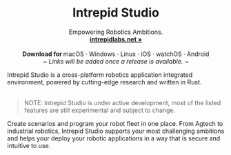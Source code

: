<p align="center">
  <a href="#">

  </a>
  <p align="center">

  </p>
  <h1 align="center"><b>Intrepid Studio</b></h1>
  <p align="center">
  Empowering Robotics Ambitions.
    <br />
    <a href="https://intrepidlabs.net"><strong>intrepidlabs.net »</strong></a>
    <br />
    <br />
    <b>Download for </b>
    macOS
    ·
    Windows
    ·
    Linux
    ·
    iOS
    ·
    watchOS
    ·
    Android
    <br />
    <i>~ Links will be added once a release is available. ~</i>
  </p>
</p>
Intrepid Studio is a cross-platform robotics application integrated environment, powered by cutting-edge research and written in Rust.
<br/>
<br/>

> NOTE: Intrepid Studio is under active development, most of the listed features are still experimental and subject to change.

Create scenarios and program your robot fleet in one place. 
From Agtech to industrial robotics, Intrepid Studio supports your most challenging ambitions and helps your deploy your robotic applications in a way that is secure and intuitive to use.


